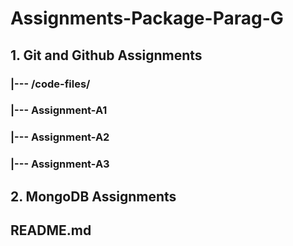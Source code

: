 # Assignments-Package-Parag-G
## 1. Git and Github Assignments
### |--- /code-files/
### |--- Assignment-A1
### |--- Assignment-A2 
### |--- Assignment-A3

## 2. MongoDB Assignments

## README.md